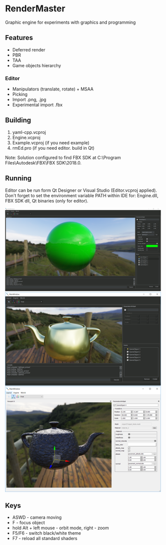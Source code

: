 # RenderMaster

Graphic engine for experiments with graphics and programming

## Features
* Deferred render
* PBR
* TAA
* Game objects hierarchy

### Editor
* Manipulators (translate, rotate) + MSAA
* Picking
* Import .png, .jpg
* Experimental import .fbx

## Building
1) yaml-cpp.vcproj
2) Engine.vcproj
3) Example.vcproj (if you need example)
4) rmEd.pro (if you need editor. build in Qt)

Note: Solution configured to find FBX SDK at C:\Program Files\Autodesk\FBX\FBX SDK\2018.0.


## Running
Editor can be run form Qt Designer or Visual Studio (Editor.vcproj applied).
Don't forget to set the environment variable PATH within IDE for: Engine.dll, FBX SDK dll, Qt binaries (only for editor).

![Alt text](preview1.png?raw=true "Editor preview")
![Alt text](preview2.png?raw=true "Matte")
![Alt text](preview3.png?raw=true "Normal mapping")

## Keys
* ASWD - camera moving
* F - focus object
* hold Alt + left mouse - orbit mode, right - zoom
* F5/F6 - switch black/white theme
* F7 - reload all standard shaders

